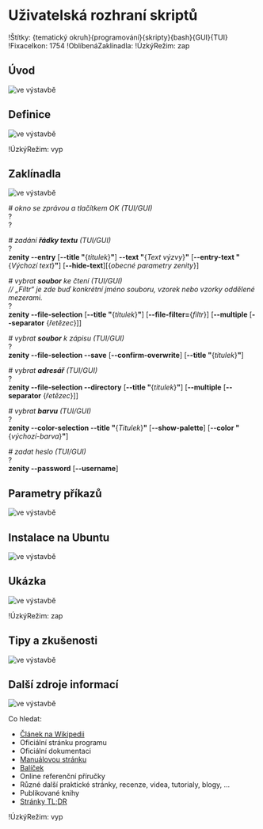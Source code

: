 <!--

Linux Kniha kouzel, kapitola Uživatelská rozhraní skriptů
Copyright (c) 2019 Singularis <singularis@volny.cz>

Toto dílo je dílem svobodné kultury; můžete ho šířit a modifikovat pod
podmínkami licence Creative Commons Attribution-ShareAlike 4.0 International
vydané neziskovou organizací Creative Commons. Text licence je přiložený
k tomuto projektu nebo ho můžete najít na webové adrese:

https://creativecommons.org/licenses/by-sa/4.0/

-->
<!--
Poznámky:

⊨
-->

# Uživatelská rozhraní skriptů

!Štítky: {tematický okruh}{programování}{skripty}{bash}{GUI}{TUI}
!FixaceIkon: 1754
!OblíbenáZaklínadla:
!ÚzkýRežim: zap

## Úvod
<!--
- Vymezte, co je předmětem této kapitoly.
- Obecně popište základní principy, na kterých fungují používané nástroje.
- Uveďte, co kapitola nepokrývá, ačkoliv by to čtenář mohl očekávat.
-->
![ve výstavbě](../obrázky/ve-výstavbě.png)

## Definice
<!--
- Uveďte výčet specifických pojmů pro použití v této kapitole a tyto pojmy definujte co nejprecizněji.
-->
![ve výstavbě](../obrázky/ve-výstavbě.png)

!ÚzkýRežim: vyp

## Zaklínadla
<!--
- Rozdělte na podsekce a naplňte „zaklínadly“.
-->
![ve výstavbě](../obrázky/ve-výstavbě.png)

*# okno se zprávou a tlačítkem OK (TUI/GUI)*<br>
?<br>
?

*# zadání **řádky textu** (TUI/GUI)*<br>
?<br>
**zenity \-\-entry** [**\-\-title "**{*titulek*}**"**] **\-\-text "**{*Text výzvy*}**"** [**\-\-entry-text "**{*Výchozí text*}**"**] <nic>[**\-\-hide-text**]<nic>[{*obecné parametry zenity*}]

*# vybrat **soubor** ke čtení (TUI/GUI)*<br>
*// „Filtr“ je zde buď konkrétní jméno souboru, vzorek nebo vzorky oddělené mezerami.*<br>
?<br>
**zenity \-\-file-selection** [**\-\-title "**{*titulek*}**"**] <nic>[**\-\-file-filter=**{*filtr*}] <nic>[**\-\-multiple** [**\-\-separator** {*řetězec*}]]

*# vybrat **soubor** k zápisu (TUI/GUI)*<br>
?<br>
**zenity \-\-file-selection \-\-save** [**\-\-confirm-overwrite**] <nic>[**\-\-title "**{*titulek*}**"**]

*# vybrat **adresář** (TUI/GUI)*<br>
?<br>
**zenity \-\-file-selection \-\-directory** [**\-\-title "**{*titulek*}**"**] <nic>[**\-\-multiple** [**\-\-separator** {*řetězec*}]]

*# vybrat **barvu** (TUI/GUI)*<br>
?<br>
**zenity \-\-color-selection \-\-title "**{*Titulek*}**"** [**\-\-show-palette**] <nic>[**\-\-color "**{*výchozí-barva*}**"**]
<!--
Barva např. rgb(1,2,3) nebo #aabbcc
-->

*# zadat heslo (TUI/GUI)*<br>
?<br>
**zenity \-\-password** [**\-\-username**]


## Parametry příkazů
<!--
- Pokud zaklínadla nepředstavují kompletní příkazy, v této sekci musíte popsat, jak z nich kompletní příkazy sestavit.
- Jinak by zde měl být přehled nejužitečnějších parametrů používaných nástrojů.
-->
![ve výstavbě](../obrázky/ve-výstavbě.png)

## Instalace na Ubuntu
<!--
- Jako zaklínadlo bez titulku uveďte příkazy (popř. i akce) nutné k instalaci a zprovoznění všech nástrojů požadovaných kterýmkoliv zaklínadlem uvedeným v kapitole. Po provedení těchto činností musí být nástroje plně zkonfigurované a připravené k práci.
- Ve výčtu balíčků k instalaci vycházejte z minimální instalace Ubuntu.
-->
![ve výstavbě](../obrázky/ve-výstavbě.png)

## Ukázka
<!--
- Tuto sekci ponechávat jen v kapitolách, kde dává smysl.
- Zdrojový kód, konfigurační soubor nebo interakce s programem, a to v úplnosti – ukázka musí být natolik úplná, aby ji v této podobě šlo spustit, ale současně natolik stručná, aby se vešla na jednu stranu A5.
- Snažte se v ukázce ilustrovat co nejvíc zaklínadel z této kapitoly.
-->
![ve výstavbě](../obrázky/ve-výstavbě.png)

!ÚzkýRežim: zap

## Tipy a zkušenosti
<!--
- Do odrážek uveďte konkrétní zkušenosti, které jste při práci s nástrojem získali; zejména případy, kdy vás chování programu překvapilo nebo očekáváte, že by mohlo překvapit začátečníky.
- Popište typické chyby nových uživatelů a jak se jim vyhnout.
- Buďte co nejstručnější; neodbíhejte k popisování čehokoliv vedlejšího, co je dost možné, že už čtenář zná.
-->
![ve výstavbě](../obrázky/ve-výstavbě.png)

<!--
Obecné parametry zenity:
--window-icon={error|info|question|warning|/cesta/k/obrázku}
--width={px}
--height={px}
--timeout={sec}

(+ --title, ale ten je důležitý)

Návratový kód zenity:
0 – úspěch, uživatel zadal hodnotu, vypsána na standardní výstup.
1 – storno; uživatel odmítl zadat hodnotu
5 – čas vypršel (byl-li zadán parametrem --timeout)

-->

## Další zdroje informací
<!--
- Uveďte, které informační zdroje jsou pro začátečníka nejlepší k získání rychlé a obsáhlé nápovědy. Typicky jsou to manuálové stránky, vestavěná nápověda programu nebo webové zdroje. Můžete uvést i přímé odkazy.
- V seznamu uveďte další webové zdroje, knihy apod.
- Pokud je vestavěná dokumentace programů (typicky v adresáři /usr/share/doc) užitečná, zmiňte ji také.
- Poznámka: Protože se tato sekce tiskne v úzkém režimu, zaklínadla smíte uvádět pouze bez titulku a bez poznámek pod čarou!
-->
![ve výstavbě](../obrázky/ve-výstavbě.png)

Co hledat:

* [Článek na Wikipedii](https://cs.wikipedia.org/wiki/Hlavn%C3%AD_strana)
* Oficiální stránku programu
* Oficiální dokumentaci
* [Manuálovou stránku](http://manpages.ubuntu.com/)
* [Balíček](https://packages.ubuntu.com/)
* Online referenční příručky
* Různé další praktické stránky, recenze, videa, tutorialy, blogy, ...
* Publikované knihy
* [Stránky TL;DR](https://github.com/tldr-pages/tldr/tree/master/pages/common)

!ÚzkýRežim: vyp
